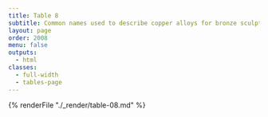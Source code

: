 ```yaml
---
title: Table 8
subtitle: Common names used to describe copper alloys for bronze sculpture
layout: page
order: 2008
menu: false
outputs:
  - html
classes: 
  - full-width 
  - tables-page
---
```


{% renderFile "./_render/table-08.md" %}